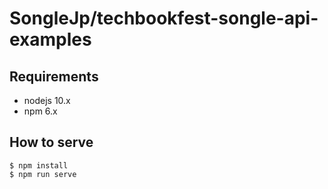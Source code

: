 # SongleJp/techbookfest-songle-api-examples

## Requirements

- nodejs 10.x
- npm 6.x

## How to serve

```
$ npm install
$ npm run serve
```

